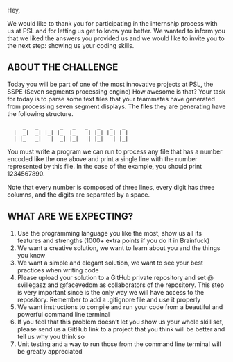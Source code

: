 Hey,

We would like to thank you for participating in the internship process with us at PSL and for letting us get to know you better. We wanted to inform you that we liked the answers you provided us and we would like to invite you to the next step: showing us your coding skills.

## ABOUT THE CHALLENGE
Today you will be part of one of the most innovative projects at PSL, the SSPE (Seven segments processing engine)  How awesome is that? Your task for today is to parse some text files that your teammates have generated from processing seven segment displays. The files they are generating have the following structure.

```
     _   _       _   _   _   _   _   _  
  |  _|  _| |_| |_  |_    | |_| |_| | | 
  | |_   _|   |  _| |_|   | |_|   | |_| 
```
You must write a program we can run to process any file that has a number encoded like the one above and print a single line with the number represented by this file. In the case of the example, you should print 1234567890.

Note that every number is composed of three lines, every digit has three columns, and the digits are separated by a space.

## WHAT ARE WE EXPECTING? 
1. Use the programming language you like the most, show us all its features and strengths (1000+ extra points if you do it in Brainfuck) 
1. We want a creative solution, we want to learn about you and the things you know 
1. We want a simple and elegant solution, we want to see your best practices when writing code 
1. Please upload your solution to a GitHub private repository and set @ svillegasz and @facevedom as collaborators of the repository. This step is very important since is the only way we will have access to the repository. Remember to add a .gitignore file and use it properly 
1. We want instructions to compile and run your code from a beautiful and powerful command line terminal 
1. If you feel that this problem doesn’t let you show us your whole skill set, please send us a GitHub link to a project that you think will be better and tell us why you think so 
1. Unit testing and a way to run those from the command line terminal will be greatly appreciated 